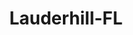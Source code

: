 ---
title: Lauderhill-FL
slug: lauderhill-fl
f_state:
- cms/state/florida.md
f_locations:
- cms/payday-loan/cash-a-check-9001.md
- cms/payday-loan/citi-check-cashing-14998.md
- cms/payday-loan/mikes-check-cashing-store-20890.md
- cms/payday-loan/th-e-check-cashing-store-27378.md
- cms/payday-loan/th-e-check-cashing-store-inc-27455.md
updated-on: '2024-05-30T13:41:28.615Z'
created-on: '2024-05-30T13:41:28.615Z'
published-on: '2024-05-30T13:54:32.469Z'
f_city: Lauderhill
layout: '[city].html'
tags: city
---